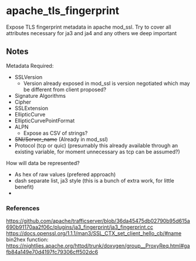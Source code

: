 # apache_tls_fingerprint
Expose TLS fingerprint metadata in apache mod_ssl. Try to cover all attributes necessary for ja3 and ja4 and any others we deep important

## Notes

Metadata Required:

  - SSLVersion
    - Version already exposed in mod_ssl is version negotiated which may be different from client proposed?
  - Signature Algorithms
  - Cipher
  - SSLExtension
  - EllipticCurve
  - EllipticCurvePointFormat
  - ALPN
    - Expose as CSV of strings?
  - ~~SNI/Server_name~~ (Already in mod_ssl)
  - Protocol (tcp or quic) (presumably this already available through an existing variable, for moment unnecessary as tcp can be assumed?)

How will data be represented? 
  - As hex of raw values (prefered approach)
  - dash separate list, ja3 style (this is a bunch of extra work, for little benefit)
  - 

### References

https://github.com/apache/trafficserver/blob/36da45475db02790b95d615a690b91170aa2f06c/plugins/ja3_fingerprint/ja3_fingerprint.cc
https://docs.openssl.org/1.1.1/man3/SSL_CTX_set_client_hello_cb/#name
bin2hex function: https://nightlies.apache.org/httpd/trunk/doxygen/group__ProxyReq.html#gafb84a149e70d4197fc79306cff502dc6
